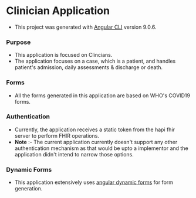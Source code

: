 # Clinician Application

* This project was generated with [Angular CLI](https://github.com/angular/angular-cli) version 9.0.6.

### Purpose

* This application is focused on Clincians.
* The application focuses on a case, which is a patient, and handles  patient's admission, daily assessments & discharge or death. 

### Forms 

* All the forms generated in this application are based on WHO's COVID19 forms.

### Authentication

* Currently, the application receives a static token from the hapi fhir server to perform FHIR operations.
* **Note** :- The current application currently doesn't support any other authentication mechanism as that would be upto a implementor and the application didn't intend to narrow those options. 

### Dynamic Forms

* This application extensively uses [angular dynamic forms](https://angular.io/guide/dynamic-form) for form generation. 







